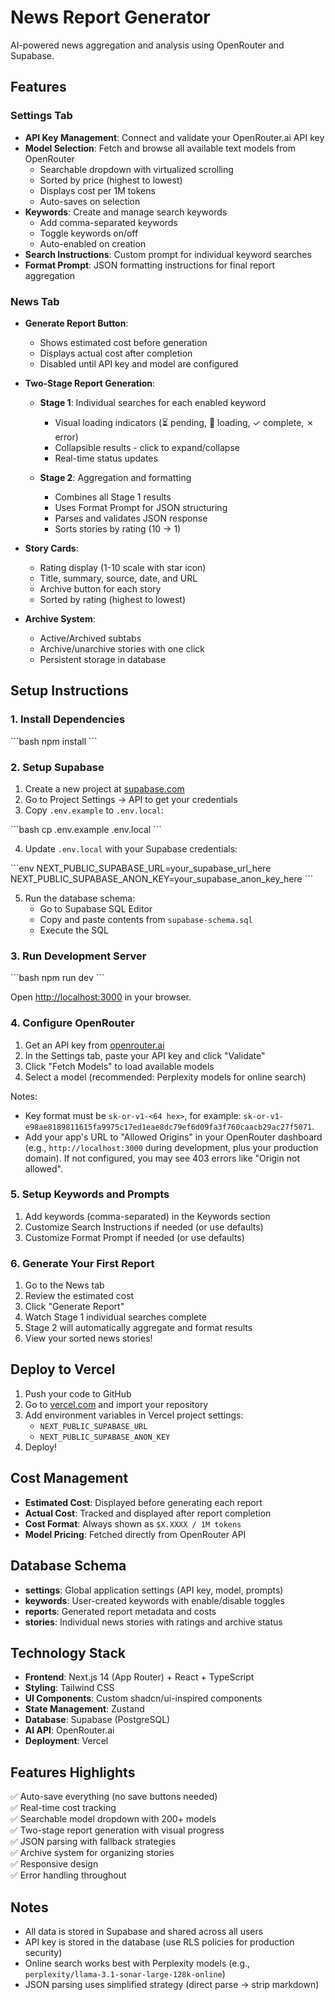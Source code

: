 # News Report Generator

AI-powered news aggregation and analysis using OpenRouter and Supabase.

## Features

### Settings Tab
- **API Key Management**: Connect and validate your OpenRouter.ai API key
- **Model Selection**: Fetch and browse all available text models from OpenRouter
  - Searchable dropdown with virtualized scrolling
  - Sorted by price (highest to lowest)
  - Displays cost per 1M tokens
  - Auto-saves on selection
- **Keywords**: Create and manage search keywords
  - Add comma-separated keywords
  - Toggle keywords on/off
  - Auto-enabled on creation
- **Search Instructions**: Custom prompt for individual keyword searches
- **Format Prompt**: JSON formatting instructions for final report aggregation

### News Tab
- **Generate Report Button**: 
  - Shows estimated cost before generation
  - Displays actual cost after completion
  - Disabled until API key and model are configured
  
- **Two-Stage Report Generation**:
  - **Stage 1**: Individual searches for each enabled keyword
    - Visual loading indicators (⏳ pending, 🔄 loading, ✓ complete, ✗ error)
    - Collapsible results - click to expand/collapse
    - Real-time status updates
  
  - **Stage 2**: Aggregation and formatting
    - Combines all Stage 1 results
    - Uses Format Prompt for JSON structuring
    - Parses and validates JSON response
    - Sorts stories by rating (10 → 1)

- **Story Cards**:
  - Rating display (1-10 scale with star icon)
  - Title, summary, source, date, and URL
  - Archive button for each story
  - Sorted by rating (highest to lowest)

- **Archive System**:
  - Active/Archived subtabs
  - Archive/unarchive stories with one click
  - Persistent storage in database

## Setup Instructions

### 1. Install Dependencies

\`\`\`bash
npm install
\`\`\`

### 2. Setup Supabase

1. Create a new project at [supabase.com](https://supabase.com)
2. Go to Project Settings → API to get your credentials
3. Copy `.env.example` to `.env.local`:

\`\`\`bash
cp .env.example .env.local
\`\`\`

4. Update `.env.local` with your Supabase credentials:

\`\`\`env
NEXT_PUBLIC_SUPABASE_URL=your_supabase_url_here
NEXT_PUBLIC_SUPABASE_ANON_KEY=your_supabase_anon_key_here
\`\`\`

5. Run the database schema:
   - Go to Supabase SQL Editor
   - Copy and paste contents from `supabase-schema.sql`
   - Execute the SQL

### 3. Run Development Server

\`\`\`bash
npm run dev
\`\`\`

Open [http://localhost:3000](http://localhost:3000) in your browser.

### 4. Configure OpenRouter

1. Get an API key from [openrouter.ai](https://openrouter.ai)
2. In the Settings tab, paste your API key and click "Validate"
3. Click "Fetch Models" to load available models
4. Select a model (recommended: Perplexity models for online search)

Notes:
- Key format must be `sk-or-v1-<64 hex>`, for example: `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`.
- Add your app's URL to "Allowed Origins" in your OpenRouter dashboard (e.g., `http://localhost:3000` during development, plus your production domain). If not configured, you may see 403 errors like "Origin not allowed".

### 5. Setup Keywords and Prompts

1. Add keywords (comma-separated) in the Keywords section
2. Customize Search Instructions if needed (or use defaults)
3. Customize Format Prompt if needed (or use defaults)

### 6. Generate Your First Report

1. Go to the News tab
2. Review the estimated cost
3. Click "Generate Report"
4. Watch Stage 1 individual searches complete
5. Stage 2 will automatically aggregate and format results
6. View your sorted news stories!

## Deploy to Vercel

1. Push your code to GitHub
2. Go to [vercel.com](https://vercel.com) and import your repository
3. Add environment variables in Vercel project settings:
   - `NEXT_PUBLIC_SUPABASE_URL`
   - `NEXT_PUBLIC_SUPABASE_ANON_KEY`
4. Deploy!

## Cost Management

- **Estimated Cost**: Displayed before generating each report
- **Actual Cost**: Tracked and displayed after report completion
- **Cost Format**: Always shown as `$X.XXXX / 1M tokens`
- **Model Pricing**: Fetched directly from OpenRouter API

## Database Schema

- **settings**: Global application settings (API key, model, prompts)
- **keywords**: User-created keywords with enable/disable toggles
- **reports**: Generated report metadata and costs
- **stories**: Individual news stories with ratings and archive status

## Technology Stack

- **Frontend**: Next.js 14 (App Router) + React + TypeScript
- **Styling**: Tailwind CSS
- **UI Components**: Custom shadcn/ui-inspired components
- **State Management**: Zustand
- **Database**: Supabase (PostgreSQL)
- **AI API**: OpenRouter.ai
- **Deployment**: Vercel

## Features Highlights

✅ Auto-save everything (no save buttons needed)  
✅ Real-time cost tracking  
✅ Searchable model dropdown with 200+ models  
✅ Two-stage report generation with visual progress  
✅ JSON parsing with fallback strategies  
✅ Archive system for organizing stories  
✅ Responsive design  
✅ Error handling throughout  

## Notes

- All data is stored in Supabase and shared across all users
- API key is stored in the database (use RLS policies for production security)
- Online search works best with Perplexity models (e.g., `perplexity/llama-3.1-sonar-large-128k-online`)
- JSON parsing uses simplified strategy (direct parse → strip markdown)
